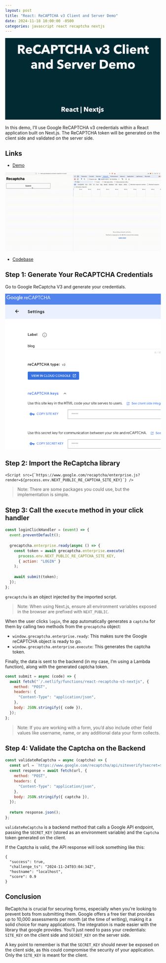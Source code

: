 ```yaml
---
layout: post
title: "React: ReCAPTCHA v3 Client and Server Demo"
date: 2024-11-18 10:00:00 -0500
categories: javascript react recaptcha nextjs
---
```


![React: ReCAPTCHA v3 Client and Server Demo](/assets/react-recaptcha-v3-nextjs/banner.png)

In this demo, I’ll use Google ReCAPTCHA v3 credentials within a React application built on Next.js. The ReCAPTCHA token will be generated on the client side and validated on the server side.

## Links

- [Demo](https://demo.garciadiazjaime.com/react-recaptcha-v3-nextjs)

![Demo](/assets/react-recaptcha-v3-nextjs/demo.gif)

- [Codebase](https://github.com/garciadiazjaime/demo-reactjs/blob/main/app/react-recaptcha-v3-nextjs/page.tsx)

## Step 1: Generate Your ReCAPTCHA Credentials

Go to Google ReCaptcha V3 and generate your credentials.

![Generate Your ReCAPTCHA Credentials](/assets/react-recaptcha-v3-nextjs/google-recaptcha-credentials.png)

## Step 2: Import the ReCaptcha library

```
<Script src={`https://www.google.com/recaptcha/enterprise.js?render=${process.env.NEXT_PUBLIC_RE_CAPTCHA_SITE_KEY}`} />
```

> Note: There are some packages you could use, but the implementation is simple.

## Step 3: Call the `execute` method in your click handler

```javascript
const loginClickHandler = (event) => {
  event.preventDefault();

  grecaptcha.enterprise.ready(async () => {
    const token = await grecaptcha.enterprise.execute(
      process.env.NEXT_PUBLIC_RE_CAPTCHA_SITE_KEY,
      { action: "LOGIN" }
    );

    await submit(token);
  });
};
```

`grecaptcha` is an object injected by the imported script.

> Note: When using Next.js, ensure all environment variables exposed in the browser are prefixed with `NEXT_PUBLIC`.

When the user clicks `login`, the app automatically generates a `captcha` for them by calling two methods from the `grecaptcha` object:

- `window.grecaptcha.enterprise.ready`: This makes sure the Google reCAPTCHA object is ready to go.
- `window.grecaptcha.enterprise.execute`: This generates the captcha token.

Finally, the data is sent to the backend (in my case, I’m using a Lambda function), along with the generated captcha token.

```javascript
const submit = async (code) => {
  await fetch("`/.netlify/functions/react-recaptcha-v3-nextjs", {
    method: "POST",
    headers: {
      "Content-Type": "application/json",
    },
    body: JSON.stringify({ code }),
  });
};
```

> Note: If you are working with a form, you’d also include other field values like username, name, or any additional data your form collects.

## Step 4: Validate the Captcha on the Backend

```javascript
const validateReCaptcha = async (captcha) => {
  const url = `https://www.google.com/recaptcha/api/siteverify?secret=${process.env.RE_CAPTCHA_SECRET_KEY}&response=${captcha}`;
  const response = await fetch(url, {
    method: "POST",
    headers: {
      "Content-Type": "application/json",
    },
    body: JSON.stringify({ captcha }),
  });

  return response.json();
};
```

`validateReCaptcha` is a backend method that calls a Google API endpoint, passing the `SECRET_KEY` (stored as an environment variable) and the `Captcha` token generated on the client.

If the Captcha is valid, the API response will look something like this:

```
{
  "success": true,
  "challenge_ts": "2024-11-24T03:04:34Z",
  "hostname": "localhost",
  "score": 0.9
}
```

## Conclusion

ReCaptcha is crucial for securing forms, especially when you're looking to prevent bots from submitting them. Google offers a free tier that provides up to 10,000 assessments per month (at the time of writing), making it a solid choice for many applications. The integration is made easier with the library that google provides. You'll just need to pass your credentials: `SITE_KEY` on the client side and `SECRET_KEY` on the server side.

A key point to remember is that the `SECRET_KEY` should never be exposed on the client side, as this could compromise the security of your application. Only the `SITE_KEY` is meant for the client.
